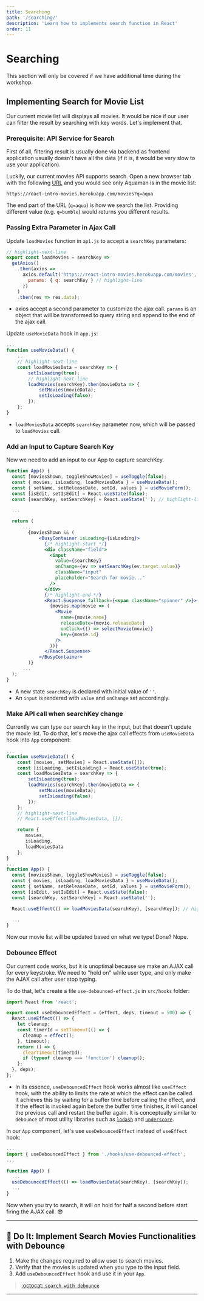 ```yaml
---
title: Searching
path: '/searching/'
description: 'Learn how to implements search function in React'
order: 11
---
```


# Searching

This section will only be covered if we have additional time during the workshop.

## Implementing Search for Movie List

Our current movie list will displays all movies. It would be nice if our user can filter the result by searching with key words. Let's implement that.

### Prerequisite: API Service for Search

First of all, filtering result is usually done via backend as frontend application usually doesn't have all the data (if it is, it would be very slow to use your application).

Luckily, our current movies API supports search. Open a new browser tab with the following [URL](https://react-intro-movies.herokuapp.com/movies?q=aqua) and you would see only Aquaman is in the movie list:

```
https://react-intro-movies.herokuapp.com/movies?q=aqua
```

The end part of the URL (`q=aqua`) is how we search the list. Providing different value (e.g. `q=bumble`) would returns you different results.

### Passing Extra Parameter in Ajax Call

Update `loadMovies` function in `api.js` to accept a `searchKey` parameters:

```js
// highlight-next-line
export const loadMovies = searchKey =>
  getAxios()
    .then(axios =>
      axios.default('https://react-intro-movies.herokuapp.com/movies', {
        params: { q: searchKey } // highlight-line
      })
    )
    .then(res => res.data);
```

- axios accept a second parameter to customize the ajax call. `params` is an object that will be transformed to query string and append to the end of the ajax call.

Update `useMovieData` hook in `app.js`:

```js
...
function useMovieData() {
    ...
    // highlight-next-line
    const loadMoviesData = searchKey => {
        setIsLoading(true);
        // highlight-next-line
        loadMovies(searchKey).then(movieData => {
            setMovies(movieData);
            setIsLoading(false);
        });
    };
}
```

- `loadMoviesData` accepts `searchKey` parameter now, which will be passed to `loadMovies` call.

### Add an Input to Capture Search Key

Now we need to add an input to our App to capture searchKey.

```jsx
function App() {
  const [moviesShown, toggleShowMovies] = useToggle(false);
  const { movies, isLoading, loadMoviesData } = useMovieData();
  const { setName, setReleaseDate, setId, values } = useMovieForm();
  const [isEdit, setIsEdit] = React.useState(false);
  const [searchKey, setSearchKey] = React.useState(''); // highlight-line

  ...

  return (
      ...
        {moviesShown && (
            <BusyContainer isLoading={isLoading}>
              {/* highlight-start */}
              <div className="field">
                <input
                  value={searchKey}
                  onChange={ev => setSearchKey(ev.target.value)}
                  className="input"
                  placeholder="Search for movie..."
                />
              </div>
              {/* highlight-end */}
              <React.Suspense fallback={<span className="spinner" />}>
                {movies.map(movie => (
                  <Movie
                    name={movie.name}
                    releaseDate={movie.releaseDate}
                    onClick={() => selectMovie(movie)}
                    key={movie.id}
                  />
                ))}
              </React.Suspense>
            </BusyContainer>
        )}
      ...
  );
}
```

- A new state `searchKey` is declared with initial value of `''`.
- An `input` is rendered with `value` and `onChange` set accordingly.

### Make API call when searchKey change

Currently we can type our search key in the input, but that doesn't update the movie list. To do that, let's move the ajax call effects from `useMovieData` hook into `App` component:

```js
...
function useMovieData() {
    const [movies, setMovies] = React.useState([]);
    const [isLoading, setIsLoading] = React.useState(true);
    const loadMoviesData = searchKey => {
        setIsLoading(true);
        loadMovies(searchKey).then(movieData => {
            setMovies(movieData);
            setIsLoading(false);
        });
    };
    // highlight-next-line
    // React.useEffect(loadMoviesData, []);

    return {
       movies,
       isLoading,
       loadMoviesData
    };
}
...
function App() {
  const [moviesShown, toggleShowMovies] = useToggle(false);
  const { movies, isLoading, loadMoviesData } = useMovieData();
  const { setName, setReleaseDate, setId, values } = useMovieForm();
  const [isEdit, setIsEdit] = React.useState(false);
  const [searchKey, setSearchKey] = React.useState('');

  React.useEffect(() => loadMoviesData(searchKey), [searchKey]); // highlight-line

  ...
}
```

Now our movie list will be updated based on what we type! Done? Nope.

### Debounce Effect

Our current code works, but it is unoptimal because we make an AJAX call for every keystroke. We need to "hold on" while user type, and only make the AJAX call after user stop typing.

To do that, let's create a file `use-debounced-effect.js` in `src/hooks` folder:

```js
import React from 'react';

export const useDebouncedEffect = (effect, deps, timeout = 500) => {
  React.useEffect(() => {
    let cleanup;
    const timerId = setTimeout(() => {
      cleanup = effect();
    }, timeout);
    return () => {
      clearTimeout(timerId);
      if (typeof cleanup === 'function') cleanup();
    };
  }, deps);
};
```

- In its essence, `useDebouncedEffect` hook works almost like `useEffect` hook, with the ability to limits the rate at which the effect can be called. It achieves this by waiting for a buffer time before calling the effect, and if the effect is invoked again before the buffer time finishes, it will cancel the previous call and restart the buffer again. It is conceptually similar to `debounce` of most utility libraries such as [`lodash`][lodash] and [`underscore`][underscore].

In our `App` component, let's use `useDebouncedEffect` instead of `useEffect` hook:

```js
...
import { useDebouncedEffect } from './hooks/use-debounced-effect';
...

function App() {
  ...
  useDebouncedEffect(() => loadMoviesData(searchKey), [searchKey]);
  ...
}
```

Now when you try to search, it will on hold for half a second before start firing the AJAX call. :sunglasses:

<hr >

## :pencil: Do It: Implement Search Movies Functionalities with Debounce

1. Make the changes required to allow user to search movies.
1. Verify that the movies is updated when you type to the input field.
1. Add `useDebouncedEffect` hook and use it in your `App`.

> [:octocat: `search with debounce`](https://github.com/malcolm-kee/react-movie-app-v2/commit/fdf37cd3e9cc2b53e970908d4e7a5a694c66f9cf)

<hr >

[lodash]: https://lodash.com/
[underscore]: https://underscorejs.org/
